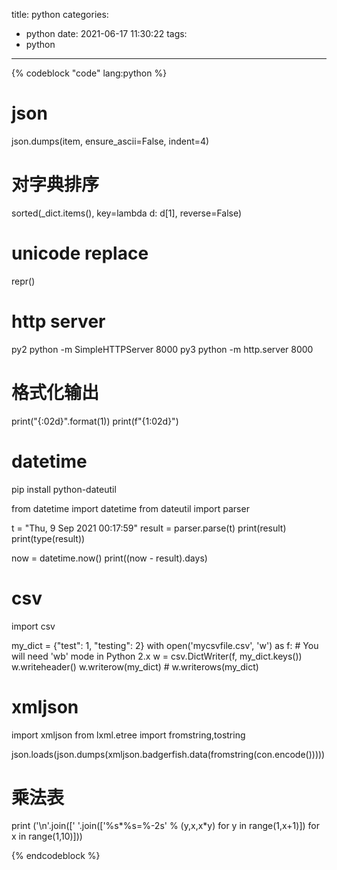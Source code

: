 title: python
categories:
  - python
date: 2021-06-17 11:30:22
tags:
  - python
---


{% codeblock "code" lang:python %}
# json
json.dumps(item, ensure_ascii=False, indent=4)

# 对字典排序
sorted(_dict.items(), key=lambda d: d[1], reverse=False)

# unicode replace
repr()

# http server
py2 python -m SimpleHTTPServer 8000
py3 python -m http.server 8000

# 格式化输出
print("{:02d}".format(1))
print(f"{1:02d}")

# datetime
pip install python-dateutil

from datetime import datetime
from dateutil import parser

t = "Thu, 9 Sep 2021 00:17:59"
result = parser.parse(t)
print(result)
print(type(result))

now = datetime.now()
print((now - result).days)

# csv
import csv

my_dict = {"test": 1, "testing": 2}
with open('mycsvfile.csv', 'w') as f:  # You will need 'wb' mode in Python 2.x
    w = csv.DictWriter(f, my_dict.keys())
    w.writeheader()
    w.writerow(my_dict)
    # w.writerows(my_dict)

# xmljson
import xmljson
from lxml.etree import  fromstring,tostring

json.loads(json.dumps(xmljson.badgerfish.data(fromstring(con.encode()))))

# 乘法表 
print ('\n'.join([' '.join(['%s*%s=%-2s' % (y,x,x*y) for y in range(1,x+1)]) for x in range(1,10)]))

{% endcodeblock %}
